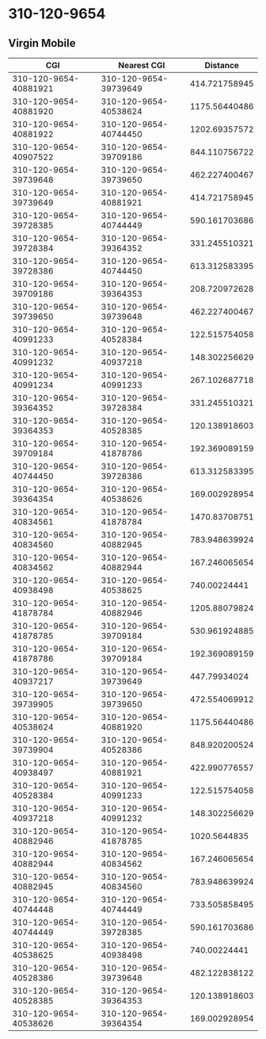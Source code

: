 # 310-120-9654
## Virgin Mobile


| CGI | Nearest CGI | Distance |
|-----|-------------|----------|
| 310-120-9654-40881921 | 310-120-9654-39739649 | 414.721758945 |
| 310-120-9654-40881920 | 310-120-9654-40538624 | 1175.56440486 |
| 310-120-9654-40881922 | 310-120-9654-40744450 | 1202.69357572 |
| 310-120-9654-40907522 | 310-120-9654-39709186 | 844.110756722 |
| 310-120-9654-39739648 | 310-120-9654-39739650 | 462.227400467 |
| 310-120-9654-39739649 | 310-120-9654-40881921 | 414.721758945 |
| 310-120-9654-39728385 | 310-120-9654-40744449 | 590.161703686 |
| 310-120-9654-39728384 | 310-120-9654-39364352 | 331.245510321 |
| 310-120-9654-39728386 | 310-120-9654-40744450 | 613.312583395 |
| 310-120-9654-39709186 | 310-120-9654-39364353 | 208.720972628 |
| 310-120-9654-39739650 | 310-120-9654-39739648 | 462.227400467 |
| 310-120-9654-40991233 | 310-120-9654-40528384 | 122.515754058 |
| 310-120-9654-40991232 | 310-120-9654-40937218 | 148.302256629 |
| 310-120-9654-40991234 | 310-120-9654-40991233 | 267.102687718 |
| 310-120-9654-39364352 | 310-120-9654-39728384 | 331.245510321 |
| 310-120-9654-39364353 | 310-120-9654-40528385 | 120.138918603 |
| 310-120-9654-39709184 | 310-120-9654-41878786 | 192.369089159 |
| 310-120-9654-40744450 | 310-120-9654-39728386 | 613.312583395 |
| 310-120-9654-39364354 | 310-120-9654-40538626 | 169.002928954 |
| 310-120-9654-40834561 | 310-120-9654-41878784 | 1470.83708751 |
| 310-120-9654-40834560 | 310-120-9654-40882945 | 783.948639924 |
| 310-120-9654-40834562 | 310-120-9654-40882944 | 167.246065654 |
| 310-120-9654-40938498 | 310-120-9654-40538625 | 740.00224441 |
| 310-120-9654-41878784 | 310-120-9654-40882946 | 1205.88079824 |
| 310-120-9654-41878785 | 310-120-9654-39709184 | 530.961924885 |
| 310-120-9654-41878786 | 310-120-9654-39709184 | 192.369089159 |
| 310-120-9654-40937217 | 310-120-9654-39739649 | 447.79934024 |
| 310-120-9654-39739905 | 310-120-9654-39739650 | 472.554069912 |
| 310-120-9654-40538624 | 310-120-9654-40881920 | 1175.56440486 |
| 310-120-9654-39739904 | 310-120-9654-40528386 | 848.920200524 |
| 310-120-9654-40938497 | 310-120-9654-40881921 | 422.990776557 |
| 310-120-9654-40528384 | 310-120-9654-40991233 | 122.515754058 |
| 310-120-9654-40937218 | 310-120-9654-40991232 | 148.302256629 |
| 310-120-9654-40882946 | 310-120-9654-41878785 | 1020.5644835 |
| 310-120-9654-40882944 | 310-120-9654-40834562 | 167.246065654 |
| 310-120-9654-40882945 | 310-120-9654-40834560 | 783.948639924 |
| 310-120-9654-40744448 | 310-120-9654-40744449 | 733.505858495 |
| 310-120-9654-40744449 | 310-120-9654-39728385 | 590.161703686 |
| 310-120-9654-40538625 | 310-120-9654-40938498 | 740.00224441 |
| 310-120-9654-40528386 | 310-120-9654-39739648 | 482.122838122 |
| 310-120-9654-40528385 | 310-120-9654-39364353 | 120.138918603 |
| 310-120-9654-40538626 | 310-120-9654-39364354 | 169.002928954 |
